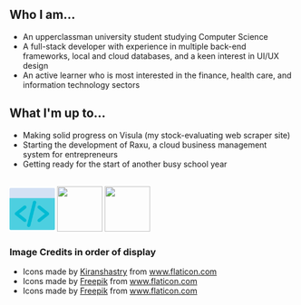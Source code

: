 <html>
  <head>
    <link rel="stylesheet" href="https://cdnjs.cloudflare.com/ajax/libs/font-awesome/4.7.0/css/font-awesome.min.css" />
  </head>
  <h2>
    Who I am...
  </h2>
  <ul>
    <li>An upperclassman university student studying Computer Science</li>
    <li>A full-stack developer with experience in multiple back-end frameworks, local and cloud databases, and a keen interest in UI/UX design</li>
    <li>An active learner who is most interested in the finance, health care, and information technology sectors</li>
  </ul>
  <h2>
    What I'm up to...
  </h2>
  <ul>
    <li>Making solid progress on Visula (my stock-evaluating web scraper site)</li>
    <li>Starting the development of Raxu, a cloud business management system for entrepreneurs</li>
    <li>Getting ready for the start of another busy school year
  </ul>
  <br />
  
  <img src="https://github.com/ab-80/ab-80/blob/master/html.png" width="80" height="80" />
  <img src="https://user-images.githubusercontent.com/63623441/89573360-1d2f8d80-d7f0-11ea-90d2-f4a6d7131129.png" width="80" height="80" />
  <img src="https://user-images.githubusercontent.com/63623441/89574558-f8d4b080-d7f1-11ea-9502-9ef965da06f4.png" height="80" width="80" style="color:red" />

  
  <h3>
    Image Credits in order of display
  </h3>
  <ul>
  <li>Icons made by <a href="https://www.flaticon.com/authors/kiranshastry" title="Kiranshastry">Kiranshastry</a> from <a href="https://www.flaticon.com/" title="Flaticon"> www.flaticon.com</a></li>
  <li><div>Icons made by <a href="https://www.flaticon.com/authors/freepik" title="Freepik">Freepik</a> from <a href="https://www.flaticon.com/" title="Flaticon">www.flaticon.com</a></div>
</li>
  <li>Icons made by <a href="https://www.flaticon.com/authors/freepik" title="Freepik">Freepik</a> from <a href="https://www.flaticon.com/" title="Flaticon"> www.flaticon.com</a></li>
  </ul
</html>
<!--
**ab-80/ab-80** is a ✨ _special_ ✨ repository because its `README.md` (this file) appears on your GitHub profile.

Here are some ideas to get you started:

- 🔭 I’m currently working on ...
- 🌱 I’m currently learning ...
- 👯 I’m looking to collaborate on ...
- 🤔 I’m looking for help with ...
- 💬 Ask me about ...
- 📫 How to reach me: ...
- 😄 Pronouns: ...
- ⚡ Fun fact: ...
-->
